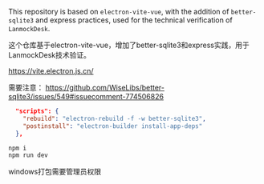 This repository is based on `electron-vite-vue`, with the addition of `better-sqlite3` and express practices, used for the technical verification of `LanmockDesk`.

这个仓库基于electron-vite-vue，增加了better-sqlite3和express实践，用于LanmockDesk技术验证。

https://vite.electron.js.cn/

需要注意：
https://github.com/WiseLibs/better-sqlite3/issues/549#issuecomment-774506826
```json
  "scripts": {
    "rebuild": "electron-rebuild -f -w better-sqlite3",
    "postinstall": "electron-builder install-app-deps"
  },
```
```sh
npm i  
npm run dev
```
windows打包需要管理员权限